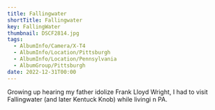 ```yaml
---
title: Fallingwater
shortTitle: Fallingwater
key: FallingWater
thumbnail: DSCF2814.jpg
tags:
  - AlbumInfo/Camera/X-T4
  - AlbumInfo/Location/Pittsburgh
  - AlbumInfo/Location/Pennsylvania
  - AlbumGroup/Pittsburgh
date: 2022-12-31T00:00
---
```

Growing up hearing my father idolize Frank Lloyd Wright, I had to visit Fallingwater (and later Kentuck Knob) while livingi n PA.